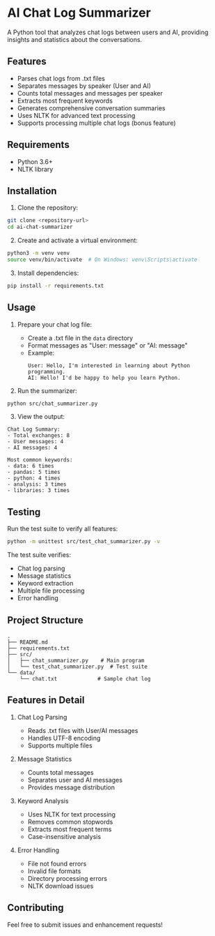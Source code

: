 # AI Chat Log Summarizer

A Python tool that analyzes chat logs between users and AI, providing insights and statistics about the conversations.

## Features

- Parses chat logs from .txt files
- Separates messages by speaker (User and AI)
- Counts total messages and messages per speaker
- Extracts most frequent keywords
- Generates comprehensive conversation summaries
- Uses NLTK for advanced text processing
- Supports processing multiple chat logs (bonus feature)

## Requirements

- Python 3.6+
- NLTK library

## Installation

1. Clone the repository:
```bash
git clone <repository-url>
cd ai-chat-summarizer
```

2. Create and activate a virtual environment:
```bash
python3 -m venv venv
source venv/bin/activate  # On Windows: venv\Scripts\activate
```

3. Install dependencies:
```bash
pip install -r requirements.txt
```

## Usage

1. Prepare your chat log file:
   - Create a .txt file in the `data` directory
   - Format messages as "User: message" or "AI: message"
   - Example:
     ```
     User: Hello, I'm interested in learning about Python programming.
     AI: Hello! I'd be happy to help you learn Python.
     ```

2. Run the summarizer:
```bash
python src/chat_summarizer.py
```

3. View the output:
```
Chat Log Summary:
- Total exchanges: 8
- User messages: 4
- AI messages: 4

Most common keywords:
- data: 6 times
- pandas: 5 times
- python: 4 times
- analysis: 3 times
- libraries: 3 times
```

## Testing

Run the test suite to verify all features:
```bash
python -m unittest src/test_chat_summarizer.py -v
```

The test suite verifies:
- Chat log parsing
- Message statistics
- Keyword extraction
- Multiple file processing
- Error handling

## Project Structure

```
.
├── README.md
├── requirements.txt
├── src/
│   ├── chat_summarizer.py    # Main program
│   └── test_chat_summarizer.py  # Test suite
└── data/
    └── chat.txt             # Sample chat log
```

## Features in Detail

1. Chat Log Parsing
   - Reads .txt files with User/AI messages
   - Handles UTF-8 encoding
   - Supports multiple files

2. Message Statistics
   - Counts total messages
   - Separates user and AI messages
   - Provides message distribution

3. Keyword Analysis
   - Uses NLTK for text processing
   - Removes common stopwords
   - Extracts most frequent terms
   - Case-insensitive analysis

4. Error Handling
   - File not found errors
   - Invalid file formats
   - Directory processing errors
   - NLTK download issues

## Contributing

Feel free to submit issues and enhancement requests! 